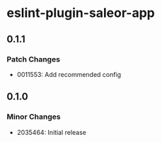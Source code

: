 # eslint-plugin-saleor-app

## 0.1.1

### Patch Changes

- 0011553: Add recommended config

## 0.1.0

### Minor Changes

- 2035464: Initial release
